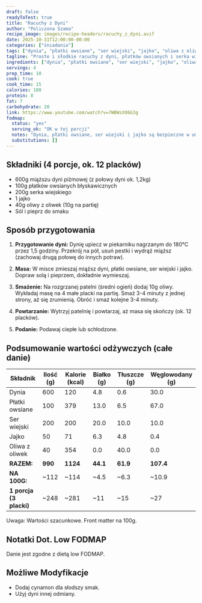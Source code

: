 ```yaml
---
draft: false
readyToTest: true
title: "Racuchy z Dyni"
author: "Policzona Szama"
recipe_image: images/recipe-headers/racuchy_z_dyni.avif
date: 2025-10-31T12:00:00-00:00
categories: ["śniadania"]
tags: ["dynia", "płatki owsiane", "ser wiejski", "jajko", "oliwa z oliwek"]
tagline: "Proste i słodkie racuchy z dyni, płatków owsianych i serka wiejskiego, bez dodatku cukru."
ingredients: ["dynia", "płatki owsiane", "ser wiejski", "jajko", "oliwa z oliwek"]
servings: 4
prep_time: 10
cook: true
cook_time: 15
calories: 180
protein: 8
fat: 7
carbohydrate: 20
link: https://www.youtube.com/watch?v=7WBWsXO6G3g
fodmap:
  status: "yes"
  serving_ok: "OK w tej porcji"
  notes: "Dynia, płatki owsiane, ser wiejski i jajko są bezpieczne w umiarkowanych ilościach."
  substitutions: []
---
```


## Składniki (4 porcje, ok. 12 placków)

- 600g miąższu dyni piżmowej (z połowy dyni ok. 1,2kg)
- 100g płatków owsianych błyskawicznych
- 200g serka wiejskiego
- 1 jajko
- 40g oliwy z oliwek (10g na partię)
- Sól i pieprz do smaku

## Sposób przygotowania

1. **Przygotowanie dyni:** Dynię upiecz w piekarniku nagrzanym do 180°C przez 1,5 godziny. Przekrój na pół, usuń pestki i wydrąż miąższ (zachowaj drugą połowę do innych potraw).

2. **Masa:** W misce zmieszaj miąższ dyni, płatki owsiane, ser wiejski i jajko. Dopraw solą i pieprzem, dokładnie wymieszaj.

3. **Smażenie:** Na rozgrzanej patelni (średni ogień) dodaj 10g oliwy. Wykładaj masę na 4 małe placki na partię. Smaż 3-4 minuty z jednej strony, aż się zrumienią. Obróć i smaż kolejne 3-4 minuty.

4. **Powtarzanie:** Wytrzyj patelnię i powtarzaj, aż masa się skończy (ok. 12 placków).

5. **Podanie:** Podawaj ciepłe lub schłodzone.

## Podsumowanie wartości odżywczych (całe danie)

| Składnik              | Ilość (g) | Kalorie (kcal) | Białko (g) | Tłuszcze (g) | Węglowodany (g) |
|-----------------------|-----------|----------------|------------|--------------|-----------------|
| Dynia                 | 600       | 120            | 4.8        | 0.6          | 30.0            |
| Płatki owsiane        | 100       | 379            | 13.0       | 6.5          | 67.0            |
| Ser wiejski           | 200       | 200            | 20.0       | 10.0         | 10.0            |
| Jajko                 | 50        | 71             | 6.3        | 4.8          | 0.4             |
| Oliwa z oliwek        | 40        | 354            | 0.0        | 40.0         | 0.0             |
| **RAZEM:**            | **990**   | **1124**       | **44.1**   | **61.9**     | **107.4**       |
| **NA 100G:**          | ~112      | ~114           | ~4.5       | ~6.3         | ~10.9           |
| **1 porcja (3 placki)**| ~248      | ~281           | ~11        | ~15          | ~27            |

Uwaga: Wartości szacunkowe. Front matter na 100g.

## Notatki Dot. Low FODMAP

Danie jest zgodne z dietą low FODMAP.

## Możliwe Modyfikacje

- Dodaj cynamon dla słodszy smak.
- Użyj dyni innej odmiany.
